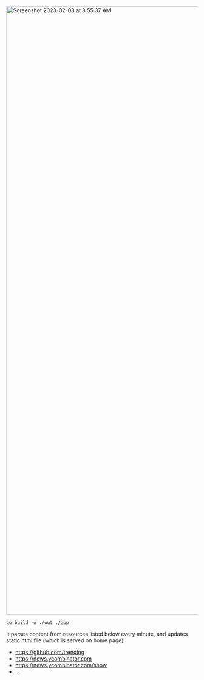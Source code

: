 
<img width="1599" alt="Screenshot 2023-02-03 at 8 55 37 AM" src="https://user-images.githubusercontent.com/33498670/216523703-3dc435fc-f092-41e6-8ffb-28c59d88c43c.png">


`go build -o ./out ./app`

it parses content from resources listed below every minute, and updates static html file (which is served on home page).
- https://github.com/trending
- https://news.ycombinator.com
- https://news.ycombinator.com/show
- ...
